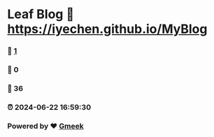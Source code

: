 # Leaf Blog :link: https://iyechen.github.io/MyBlog 
### :page_facing_up: [1](https://iyechen.github.io/MyBlog/tag.html) 
### :speech_balloon: 0 
### :hibiscus: 36 
### :alarm_clock: 2024-06-22 16:59:30 
### Powered by :heart: [Gmeek](https://github.com/Meekdai/Gmeek)
